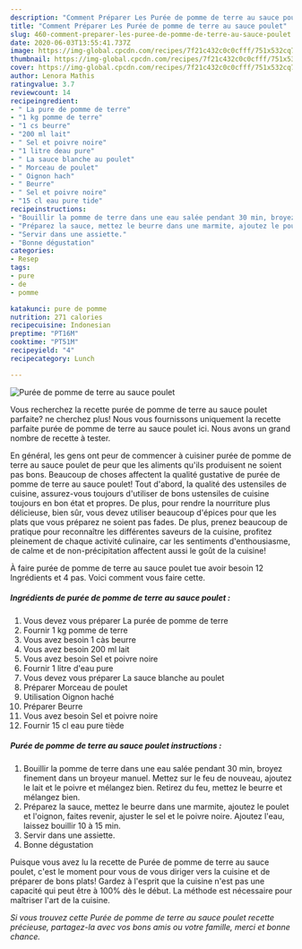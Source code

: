 ```yaml
---
description: "Comment Préparer Les Purée de pomme de terre au sauce poulet"
title: "Comment Préparer Les Purée de pomme de terre au sauce poulet"
slug: 460-comment-preparer-les-puree-de-pomme-de-terre-au-sauce-poulet
date: 2020-06-03T13:55:41.737Z
image: https://img-global.cpcdn.com/recipes/7f21c432c0c0cfff/751x532cq70/puree-de-pomme-de-terre-au-sauce-poulet-photo-principale-de-la-recette.jpg
thumbnail: https://img-global.cpcdn.com/recipes/7f21c432c0c0cfff/751x532cq70/puree-de-pomme-de-terre-au-sauce-poulet-photo-principale-de-la-recette.jpg
cover: https://img-global.cpcdn.com/recipes/7f21c432c0c0cfff/751x532cq70/puree-de-pomme-de-terre-au-sauce-poulet-photo-principale-de-la-recette.jpg
author: Lenora Mathis
ratingvalue: 3.7
reviewcount: 14
recipeingredient:
- " La pure de pomme de terre"
- "1 kg pomme de terre"
- "1 cs beurre"
- "200 ml lait"
- " Sel et poivre noire"
- "1 litre deau pure"
- " La sauce blanche au poulet"
- " Morceau de poulet"
- " Oignon hach"
- " Beurre"
- " Sel et poivre noire"
- "15 cl eau pure tide"
recipeinstructions:
- "Bouillir la pomme de terre dans une eau salée pendant 30 min, broyez finement dans un broyeur manuel. Mettez sur le feu de nouveau, ajoutez le lait et le poivre et mélangez bien. Retirez du feu, mettez le beurre et mélangez bien."
- "Préparez la sauce, mettez le beurre dans une marmite, ajoutez le poulet et l&#39;oignon, faites revenir, ajuster le sel et le poivre noire. Ajoutez l&#39;eau, laissez bouillir 10 à 15 min."
- "Servir dans une assiette."
- "Bonne dégustation"
categories:
- Resep
tags:
- pure
- de
- pomme

katakunci: pure de pomme 
nutrition: 271 calories
recipecuisine: Indonesian
preptime: "PT16M"
cooktime: "PT51M"
recipeyield: "4"
recipecategory: Lunch

---
```



![Purée de pomme de terre au sauce poulet](https://img-global.cpcdn.com/recipes/7f21c432c0c0cfff/751x532cq70/puree-de-pomme-de-terre-au-sauce-poulet-photo-principale-de-la-recette.jpg)

Vous recherchez la recette purée de pomme de terre au sauce poulet parfaite? ne cherchez plus! Nous vous fournissons uniquement la recette parfaite purée de pomme de terre au sauce poulet ici. Nous avons un grand nombre de recette à tester.

En général, les gens ont peur de commencer à cuisiner purée de pomme de terre au sauce poulet de peur que les aliments qu'ils produisent ne soient pas bons. Beaucoup de choses affectent la qualité gustative de purée de pomme de terre au sauce poulet! Tout d'abord, la qualité des ustensiles de cuisine, assurez-vous toujours d'utiliser de bons ustensiles de cuisine toujours en bon état et propres. De plus, pour rendre la nourriture plus délicieuse, bien sûr, vous devez utiliser beaucoup d'épices pour que les plats que vous préparez ne soient pas fades. De plus, prenez beaucoup de pratique pour reconnaître les différentes saveurs de la cuisine, profitez pleinement de chaque activité culinaire, car les sentiments d'enthousiasme, de calme et de non-précipitation affectent aussi le goût de la cuisine!

<!--inarticleads1-->

À faire purée de pomme de terre au sauce poulet tue avoir besoin 12 Ingrédients et 4 pas. Voici comment vous faire cette.

##### Ingrédients de purée de pomme de terre au sauce poulet :

1. Vous devez vous préparer  La purée de pomme de terre
1. Fournir 1 kg pomme de terre
1. Vous avez besoin 1 càs beurre
1. Vous avez besoin 200 ml lait
1. Vous avez besoin  Sel et poivre noire
1. Fournir 1 litre d&#39;eau pure
1. Vous devez vous préparer  La sauce blanche au poulet
1. Préparer  Morceau de poulet
1. Utilisation  Oignon haché
1. Préparer  Beurre
1. Vous avez besoin  Sel et poivre noire
1. Fournir 15 cl eau pure tiède




<!--inarticleads2-->

##### Purée de pomme de terre au sauce poulet instructions :

1. Bouillir la pomme de terre dans une eau salée pendant 30 min, broyez finement dans un broyeur manuel. Mettez sur le feu de nouveau, ajoutez le lait et le poivre et mélangez bien. Retirez du feu, mettez le beurre et mélangez bien.
1. Préparez la sauce, mettez le beurre dans une marmite, ajoutez le poulet et l&#39;oignon, faites revenir, ajuster le sel et le poivre noire. Ajoutez l&#39;eau, laissez bouillir 10 à 15 min.
1. Servir dans une assiette.
1. Bonne dégustation




<!--inarticleads1-->

<p>
Puisque vous avez lu la recette de Purée de pomme de terre au sauce poulet, c'est le moment pour vous de vous diriger vers la cuisine et de préparer de bons plats! Gardez à l'esprit que la cuisine n'est pas une capacité qui peut être à 100% dès le début. La méthode est nécessaire pour maîtriser l'art de la cuisine.
</p>

<p>
<i>Si vous trouvez cette Purée de pomme de terre au sauce poulet recette précieuse, partagez-la avec vos bons amis ou votre famille, merci et bonne chance.</i>
</p>

